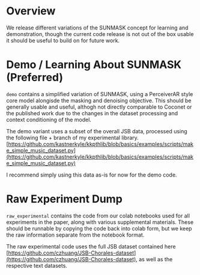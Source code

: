 # Overview
We release different variations of the SUNMASK concept for learning and demonstration, though the current code release is not out of the box usable it should be useful to build on for future work.

# Demo / Learning About SUNMASK (Preferred)
`demo` contains a simplified variation of SUNMASK, using a PerceiverAR style core model alongisde the masking and denoising objective. This should be generally usable and useful, althogh not directly comparable to Coconet or the published work due to the changes in the dataset processing and context conditioning of the model.

The demo variant uses a subset of the overall JSB data, processed using the following file + branch of my experimental library.
[https://github.com/kastnerkyle/kkpthlib/blob/basics/examples/scripts/make_simple_music_dataset.py](https://github.com/kastnerkyle/kkpthlib/blob/basics/examples/scripts/make_simple_music_dataset.py)

I recommend simply using this data as-is for now for the demo code.

# Raw Experiment Dump
`raw_experimental` contains the code from our colab notebooks used for all experiments in the paper, along with various supplemental materials. These should be runnable by copying the code back into colab form, but we keep the raw information separate from the notebook format.

The raw experimental code uses the full JSB dataset contained here [https://github.com/czhuang/JSB-Chorales-dataset](https://github.com/czhuang/JSB-Chorales-dataset), as well as the respective text datasets.
